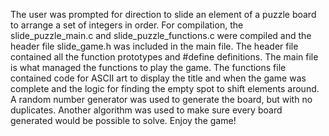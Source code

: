 The user was prompted for direction to slide an element of a puzzle board to arrange a set of integers in order. For compilation, the slide_puzzle_main.c and 
slide_puzzle_functions.c were compiled and the header file slide_game.h was included in the main file. The header file contained all the function prototypes and #define 
definitions. The main file is what managed the functions to play the game. The functions file contained code for ASCII art to display the title and when the game 
was complete and the logic for finding the empty spot to shift elements around. A random number generator was used to generate the board, but with no duplicates. 
Another algorithm was used to make sure every board generated would be possible to solve. Enjoy the game!
